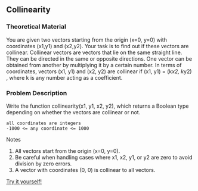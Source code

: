 ## Collinearity

### Theoretical Material

You are given two vectors starting from the origin (x=0, y=0) with coordinates (x1,y1) and (x2,y2). Your task is to find out if these vectors are collinear. Collinear vectors are vectors that lie on the same straight line. They can be directed in the same or opposite directions. One vector can be obtained from another by multiplying it by a certain number. In terms of coordinates, vectors (x1, y1) and (x2, y2) are collinear if (x1, y1) = (k*x2, k*y2) , where k is any number acting as a coefficient.

### Problem Description

Write the function collinearity(x1, y1, x2, y2), which returns a Boolean type depending on whether the vectors are collinear or not.

```
all coordinates are integers
-1000 <= any coordinate <= 1000
```

Notes

1. All vectors start from the origin (x=0, y=0).
1. Be careful when handling cases where x1, x2, y1, or y2 are zero to avoid division by zero errors.
1. A vector with coordinates (0, 0) is collinear to all vectors.

[Try it yourself!](https://www.codewars.com/kata/65ba420888906c1f86e1e680)